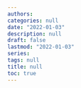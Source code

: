 ```yaml
---
authors:
categories: null
date: "2022-01-03"
description: null
draft: false
lastmod: "2022-01-03"
series:
tags: null
title: null
toc: true
---
```




<!--more-->

